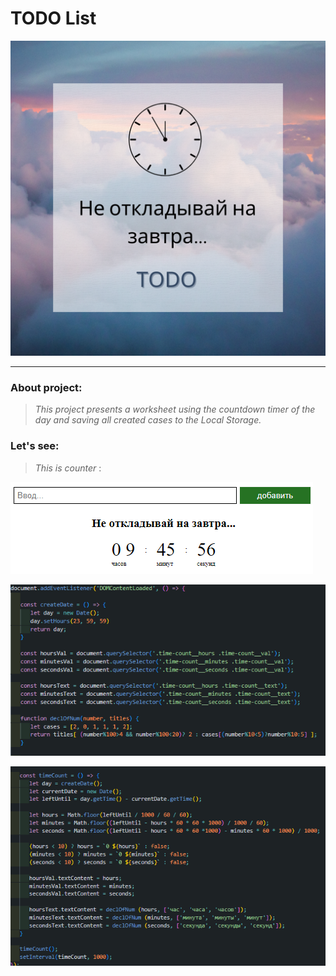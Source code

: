 # TODO List
![IMG](https://github.com/ProkofyevM/todoJs/blob/main/assets/TODO.png)

-------
### About project:

> *This project presents a worksheet using the countdown timer of the day and saving all created cases to the Local Storage.*

### Let's see:

> *This is counter* :

![Counter](https://github.com/ProkofyevM/todoJs/blob/main/assets/counter.png)

![Code1](https://github.com/ProkofyevM/todoJs/blob/main/assets/code1.png)

![Code2](https://github.com/ProkofyevM/todoJs/blob/main/assets/code2.png)
